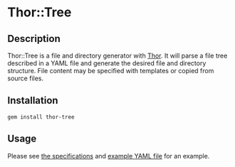 Thor::Tree
==========

Description
-----------
Thor::Tree is a file and directory generator with [Thor][thor].  It will parse a file tree described in a YAML file and generate the desired file and directory structure.  File content may be specified with templates or copied from source files.

[thor]: https://github.com/wycats/thor

Installation
------------
    gem install thor-tree

Usage
-----
Please see [the specifications][specs] and [example YAML file][example_yml] for an example.

[specs]: https://github.com/ikezue/thor-tree/spec/thor/tree_spec.rb
[example_yml]: https:://github.com/ikezue/thor-tree/spec/fixtures/example.yml


